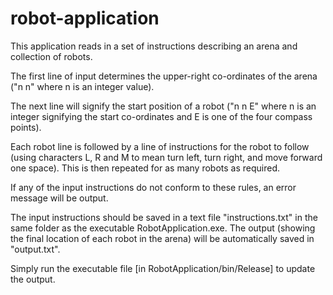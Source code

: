 # robot-application

This application reads in a set of instructions describing an arena and collection of robots.

The first line of input determines the upper-right co-ordinates of the arena ("n n" where n is an integer value).

The next line will signify the start position of a robot ("n n E" where n is an integer signifying the start co-ordinates and E is one of the four compass points).

Each robot line is followed by a line of instructions for the robot to follow (using characters L, R and M to mean turn left, turn right, and move forward one space). This is then repeated for as many robots as required.

If any of the input instructions do not conform to these rules, an error message will be output.

The input instructions should be saved in a text file "instructions.txt" in the same folder as the executable RobotApplication.exe. The output (showing the final location of each robot in the arena) will be automatically saved in "output.txt".

Simply run the executable file [in RobotApplication/bin/Release] to update the output.
